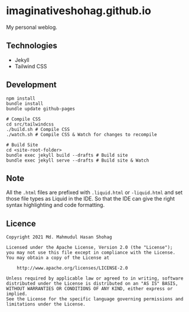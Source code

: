 #  imaginativeshohag.github.io

My personal weblog.

## Technologies

- Jekyll
- Tailwind CSS

## Development

```shell
npm install
bundle install
bundle update github-pages

# Compile CSS
cd src/tailwindcss
./build.sh # Compile CSS
./watch.sh # Compile CSS & Watch for changes to recompile

# Build Site
cd <site-root-folder>
bundle exec jekyll build --drafts # Build site
bundle exec jekyll serve --drafts # Build site & Watch
```

## Note

All the `.html` files are prefixed with `.liquid.html` or `-liquid.html` and set those file types as Liquid in the IDE. So that the IDE can give the right syntax highlighting and code formatting.

## Licence

```
Copyright 2021 Md. Mahmudul Hasan Shohag

Licensed under the Apache License, Version 2.0 (the "License");
you may not use this file except in compliance with the License.
You may obtain a copy of the License at

    http://www.apache.org/licenses/LICENSE-2.0

Unless required by applicable law or agreed to in writing, software
distributed under the License is distributed on an "AS IS" BASIS,
WITHOUT WARRANTIES OR CONDITIONS OF ANY KIND, either express or implied.
See the License for the specific language governing permissions and
limitations under the License.
```
